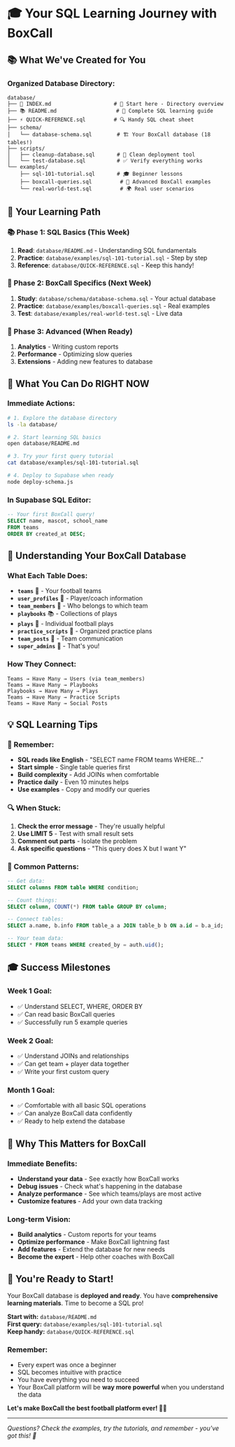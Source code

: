 # 🎓 Your SQL Learning Journey with BoxCall

## 📚 **What We've Created for You**

### **Organized Database Directory:**
```
database/
├── 📖 INDEX.md                    # 🎯 Start here - Directory overview
├── 📚 README.md                   # 📖 Complete SQL learning guide  
├── ⚡ QUICK-REFERENCE.sql         # 🔍 Handy SQL cheat sheet
├── schema/
│   └── database-schema.sql        # 🏗️ Your BoxCall database (18 tables!)
├── scripts/
│   ├── cleanup-database.sql       # 🧹 Clean deployment tool
│   └── test-database.sql          # ✅ Verify everything works
└── examples/
    ├── sql-101-tutorial.sql       # 🎓 Beginner lessons
    ├── boxcall-queries.sql         # 🏈 Advanced BoxCall examples
    └── real-world-test.sql         # 🌍 Real user scenarios
```

## 🎯 **Your Learning Path**

### **📚 Phase 1: SQL Basics (This Week)**
1. **Read**: `database/README.md` - Understanding SQL fundamentals
2. **Practice**: `database/examples/sql-101-tutorial.sql` - Step by step
3. **Reference**: `database/QUICK-REFERENCE.sql` - Keep this handy!

### **🏈 Phase 2: BoxCall Specifics (Next Week)**  
1. **Study**: `database/schema/database-schema.sql` - Your actual database
2. **Practice**: `database/examples/boxcall-queries.sql` - Real examples
3. **Test**: `database/examples/real-world-test.sql` - Live data

### **🚀 Phase 3: Advanced (When Ready)**
1. **Analytics** - Writing custom reports
2. **Performance** - Optimizing slow queries  
3. **Extensions** - Adding new features to database

## 🎪 **What You Can Do RIGHT NOW**

### **Immediate Actions:**
```bash
# 1. Explore the database directory
ls -la database/

# 2. Start learning SQL basics
open database/README.md

# 3. Try your first query tutorial
cat database/examples/sql-101-tutorial.sql

# 4. Deploy to Supabase when ready
node deploy-schema.js
```

### **In Supabase SQL Editor:**
```sql
-- Your first BoxCall query!
SELECT name, mascot, school_name 
FROM teams 
ORDER BY created_at DESC;
```

## 🎯 **Understanding Your BoxCall Database**

### **What Each Table Does:**
- **`teams`** 🏈 - Your football teams
- **`user_profiles`** 👥 - Player/coach information  
- **`team_members`** 🤝 - Who belongs to which team
- **`playbooks`** 📚 - Collections of plays
- **`plays`** 🎯 - Individual football plays
- **`practice_scripts`** 📝 - Organized practice plans
- **`team_posts`** 💬 - Team communication
- **`super_admins`** 👑 - That's you!

### **How They Connect:**
```
Teams → Have Many → Users (via team_members)
Teams → Have Many → Playbooks  
Playbooks → Have Many → Plays
Teams → Have Many → Practice Scripts
Teams → Have Many → Social Posts
```

## 💡 **SQL Learning Tips**

### **🎯 Remember:**
- **SQL reads like English** - "SELECT name FROM teams WHERE..."
- **Start simple** - Single table queries first
- **Build complexity** - Add JOINs when comfortable
- **Practice daily** - Even 10 minutes helps
- **Use examples** - Copy and modify our queries

### **🔍 When Stuck:**
1. **Check the error message** - They're usually helpful
2. **Use LIMIT 5** - Test with small result sets
3. **Comment out parts** - Isolate the problem
4. **Ask specific questions** - "This query does X but I want Y"

### **🚀 Common Patterns:**
```sql
-- Get data: 
SELECT columns FROM table WHERE condition;

-- Count things:
SELECT column, COUNT(*) FROM table GROUP BY column;

-- Connect tables:
SELECT a.name, b.info FROM table_a a JOIN table_b b ON a.id = b.a_id;

-- Your team data:
SELECT * FROM teams WHERE created_by = auth.uid();
```

## 🎓 **Success Milestones**

### **Week 1 Goal:**
- ✅ Understand SELECT, WHERE, ORDER BY
- ✅ Can read basic BoxCall queries
- ✅ Successfully run 5 example queries

### **Week 2 Goal:**
- ✅ Understand JOINs and relationships  
- ✅ Can get team + player data together
- ✅ Write your first custom query

### **Month 1 Goal:**
- ✅ Comfortable with all basic SQL operations
- ✅ Can analyze BoxCall data confidently
- ✅ Ready to help extend the database

## 🚀 **Why This Matters for BoxCall**

### **Immediate Benefits:**
- **Understand your data** - See exactly how BoxCall works
- **Debug issues** - Check what's happening in the database  
- **Analyze performance** - See which teams/plays are most active
- **Customize features** - Add your own data tracking

### **Long-term Vision:**
- **Build analytics** - Custom reports for your teams
- **Optimize performance** - Make BoxCall lightning fast
- **Add features** - Extend the database for new needs
- **Become the expert** - Help other coaches with BoxCall

## 🎉 **You're Ready to Start!**

Your BoxCall database is **deployed and ready**. You have **comprehensive learning materials**. Time to become a SQL pro! 

**Start with:** `database/README.md`  
**First query:** `database/examples/sql-101-tutorial.sql`  
**Keep handy:** `database/QUICK-REFERENCE.sql`

### **Remember:**
- Every expert was once a beginner
- SQL becomes intuitive with practice  
- You have everything you need to succeed
- Your BoxCall platform will be **way more powerful** when you understand the data

**Let's make BoxCall the best football platform ever! 🏈🚀**

---

*Questions? Check the examples, try the tutorials, and remember - you've got this! 💪*
